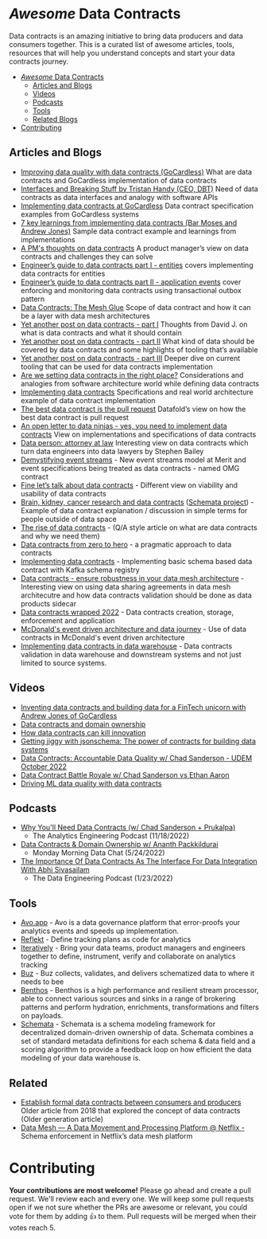 # *Awesome* Data Contracts

Data contracts is an amazing initiative to bring data producers and data consumers together. This is a curated list of awesome articles, tools, resources that will help you understand concepts and start your data contracts journey.

- [*Awesome* Data Contracts](#awesome-data-contracts)
  - [Articles and Blogs](#articles-and-blogs)
  - [Videos](#videos)
  - [Podcasts](#podcasts)
  - [Tools](#tools)
  - [Related Blogs](#related)
- [Contributing](#contributing)

## Articles and Blogs

- [Improving data quality with data contracts (GoCardless)](https://medium.com/gocardless-tech/improving-data-quality-with-data-contracts-238041e35698) What are data contracts and GoCardless implementation of data contracts
- [Interfaces and Breaking Stuff by Tristan Handy (CEO, DBT)](https://roundup.getdbt.com/p/interfaces-and-breaking-stuff) Need of data contracts as data interfaces and analogy with software APIs
- [Implementing data contracts at GoCardless](https://medium.com/gocardless-tech/implementing-data-contracts-at-gocardless-3b5c49074d13) Data contract specification examples from GoCardless systems
- [7 key learnings from implementing data contracts (Bar Moses and Andrew Jones)](https://barrmoses.medium.com/implementing-data-contracts-7-key-learnings-d214a5947d5e) Sample data contract example and learnings from implementations
- [A PM's thoughts on data contracts](https://pmdata.substack.com/p/a-pms-thoughts-on-data-contracts) A product manager’s view on data contracts and challenges they can solve
- [Engineer’s guide to data contracts part I - entities](https://dataproducts.substack.com/p/an-engineers-guide-to-data-contracts?utm_source=substack&utm_campaign=post_embed&utm_medium=web) covers implementing data contracts for entities
- [Engineer’s guide to data contracts part II - application events](https://dataproducts.substack.com/p/an-engineers-guide-to-data-contracts-6df?utm_source=profile&utm_medium=reader2) cover enforcing and monitoring data contracts using transactional outbox pattern
- [Data Contracts: The Mesh Glue](https://towardsdatascience.com/data-contracts-the-mesh-glue-c1b533e2a664) Scope of data contract and how it can be a layer with data mesh architectures
- [Yet another post on data contracts - part I](https://davidsj.substack.com/p/yet-another-post-on-data-contracts) Thoughts from David J. on what is data contracts and what it should contain
- [Yet another post on data contracts - part II](https://davidsj.substack.com/p/yet-another-post-on-data-contracts-9f0) What kind of data should be covered by data contracts and some highlights of tooling that’s available
- [Yet another post on data contracts - part III](https://davidsj.substack.com/p/yet-another-post-on-data-contracts-dad) Deeper dive on current tooling that can be used for data contracts implementation
- [Are we setting data contracts in the right place?](https://petrjanda.substack.com/p/the-art-of-drawing-lines?ref=Data+News-newsletter)  Considerations and analogies from software architecture world while defining data contracts
- [Implementing data contracts](https://medium.com/@danthelion/implementing-data-contracts-82800b9186b) Specifications and real world architecture example of data contract implementation
- [The best data contract is the pull request](https://www.datafold.com/blog/the-best-data-contract-is-the-pull-request) Datafold’s view on how the best data contract is pull request
- [An open letter to data ninjas - yes, you need to implement data contracts](https://www.dataengineeringweekly.com/p/an-open-letter-to-data-ninjas-yes) View on implementations and specifications of data contracts
- [Data person: attorney at law](https://stkbailey.substack.com/p/data-person-attorney-at-law) Interesting view on data contracts which turn data engineers into data lawyers by Stephen Bailey
- [Demystifying event streams](https://docs.getdbt.com/blog/demystifying-event-streams) - New event streams model at Merit and event specifications being treated as data contracts - named OMG contract
- [Fine let’s talk about data contracts](https://benn.substack.com/p/data-contracts) - Different view on viability and usability of data contracts
- [Brain, kidney, cancer research and data contracts](https://www.dataengineeringweekly.com/p/brain-kidney-cancer-research-and) ([Schemata project](https://github.com/ananthdurai/schemata)) - Example of data contract explanation / discussion in simple terms for people outside of data space
- [The rise of data contracts](https://dataproducts.substack.com/p/the-rise-of-data-contracts) - (Q/A style article on what are data contracts and why we need them) 
- [Data contracts from zero to hero](https://link.medium.com/rC07GQaW2ub) - a pragmatic approach to data contracts
- [Implementing data contracts](https://medium.com/@danthelion/implementing-data-contracts-82800b9186b) - Implementing basic schema based data contract with Kafka schema registry
- [Data contracts - ensure robustness in your data mesh architecture](https://towardsdatascience.com/data-contracts-ensure-robustness-in-your-data-mesh-architecture-69a3c38f07db) - Interesting view on using data sharing agreements in data mesh architecutre and how data contracts validation should be done as data products sidecar
- [Data contracts wrapped 2022](https://blog.datahubproject.io/data-contracts-wrapped-2022-470e0c43365d) - Data contracts creation, storage, enforcement and application
- [McDonald's event driven architecture and data journey](https://medium.com/mcdonalds-technical-blog/mcdonalds-event-driven-architecture-the-data-journey-and-how-it-works-4591d108821f) - Use of data contracts in McDonald's event driven architecture
- [Implementing data contracts in data warehouse](https://dataproducts.substack.com/p/data-contracts-for-the-warehouse) - Data contracts validation in data warehouse and downstream systems and not just limited to source systems.

## Videos

- [Inventing data contracts and building data for a FinTech unicorn with Andrew Jones of GoCardless](https://www.youtube.com/watch?v=xv0s_byNmzw)
- [Data contracts and domain ownership](https://www.youtube.com/watch?v=HsfvZ1D5mDU)
- [How data contracts can kill innovation](https://accelerationeconomy.com/data/data-revolution-minute/how-data-contracts-can-kill-innovation/)
- [Getting jiggy with jsonschema: The power of contracts for building data systems](https://www.youtube.com/watch?v=s6iy0hqjcLk)
- [Data Contracts: Accountable Data Quality w/ Chad Sanderson - UDEM October 2022](https://www.youtube.com/watch?v=2U4g4YaQDTc)
- [Data Contract Battle Royale w/ Chad Sanderson vs Ethan Aaron](https://www.youtube.com/watch?v=4BEpYAp3Qu4)
- [Driving ML data quality with data contracts](https://home.mlops.community/home/videos/driving-ml-data-quality-with-data-contracts)

## Podcasts

- [Why You'll Need Data Contracts (w/ Chad Sanderson + Prukalpa)](https://open.spotify.com/episode/65Hs5C3yAJI138ZAGPdHhd)
  - The Analytics Engineering Podcast (11/18/2022)
- [Data Contracts & Domain Ownership w/ Ananth Packkildurai](https://open.spotify.com/episode/3agnuRLuIDDsJCdvRmPzp4?si=wXaz3bf_Qqq34fe5prQORw)
  - Monday Morning Data Chat (5/24/2022)
- [The Importance Of Data Contracts As The Interface For Data Integration With Abhi Sivasailam](https://www.dataengineeringpodcast.com/data-contracts-for-data-mesh-episode-258/)
  - The Data Engineering Podcast (1/23/2022)

## Tools

- [Avo.app](http://Avo.app) - Avo is a data governance platform that error-proofs your analytics events and speeds up implementation.
- [Reflekt](https://github.com/GClunies/Reflekt) - Define tracking plans as code for analytics
- [Iteratively](https://iterative.ly/) - Bring your data teams, product managers and engineers together to define, instrument, verify and collaborate on analytics tracking
- [Buz](https://buz.dev/) - Buz collects, validates, and delivers schematized data to where it needs to bee
- [Benthos](https://github.com/benthosdev/benthos) - Benthos is a high performance and resilient stream processor, able to connect various sources and sinks in a range of brokering patterns and perform hydration, enrichments, transformations and filters on payloads.
- [Schemata](https://github.com/ananthdurai/schemata) - Schemata is a schema modeling framework for decentralized domain-driven ownership of data. Schemata combines a set of standard metadata definitions for each schema & data field and a scoring algorithm to provide a feedback loop on how efficient the data modeling of your data warehouse is.

## Related

- [Establish formal data contracts between consumers and producers](https://blogs.perficient.com/2018/08/02/establishing-formal-data-contracts-between-data-owners-data-consumers/) Older article from 2018 that explored the concept of data contracts (Older generation article)
- [Data Mesh — A Data Movement and Processing Platform @ Netflix -](https://netflixtechblog.com/data-mesh-a-data-movement-and-processing-platform-netflix-1288bcab2873) Schema enforcement in Netflix’s data mesh platform

# Contributing

**Your contributions are most welcome!** Please go ahead and create a pull request. We'll review each and every one. We will keep some pull requests open if we not sure whether the PRs are awesome or relevant, you could vote for them by adding 👍 to them. Pull requests will be merged when their votes reach 5.
